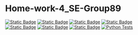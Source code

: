 # Home-work-4_SE-Group89
[![Static Badge](https://img.shields.io/badge/pylint-red)](https://pylint.pycqa.org/)
[![Static Badge](https://img.shields.io/badge/pyflakes-tan)](https://pypi.org/project/pyflakes/)
[![Static Badge](https://img.shields.io/badge/Autopep8-green)](https://pypi.org/project/autopep8/)
[![Static Badge](https://img.shields.io/badge/natkhat-developers-red)](https://github.com/SE-Group89/Home-work-4_SE-Group89)
[![Static Badge](https://img.shields.io/badge/AGPL--3.0--License-darkblue)](https://www.gnu.org/licenses/agpl-3.0.html)
[![Static Badge](https://img.shields.io/badge/Python-3776AB?style=for-the-badge&logo=python&logoColor=cyan)](https://www.python.org/)
[![Static Badge](https://img.shields.io/badge/Linux-FCC624?style=for-the-badge&logo=linux&logoColor=grey)](https://www.linux.org/)
[![Python Tests](https://github.com/SE-Group89/chatur-developers/actions/workflows/python_test.yml/badge.svg)](https://github.com/SE-Group89/chatur-developers/actions/workflows/python_test.yml)



